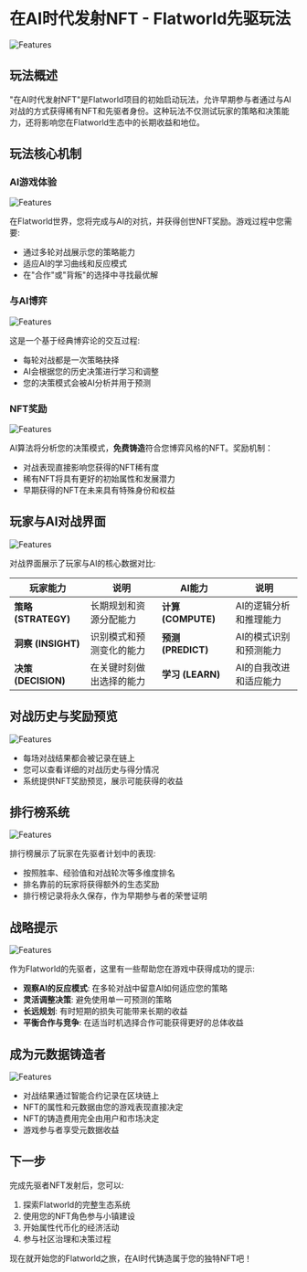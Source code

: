 # 在AI时代发射NFT - Flatworld先驱玩法

![Features](../../images/game_home.png)

## 玩法概述

"在AI时代发射NFT"是Flatworld项目的初始启动玩法，允许早期参与者通过与AI对战的方式获得稀有NFT和先驱者身份。这种玩法不仅测试玩家的策略和决策能力，还将影响您在Flatworld生态中的长期收益和地位。

## 玩法核心机制

### AI游戏体验

![Features](../../images/game_panel.png)

在Flatworld世界，您将完成与AI的对抗，并获得创世NFT奖励。游戏过程中您需要:

- 通过多轮对战展示您的策略能力
- 适应AI的学习曲线和反应模式
- 在"合作"或"背叛"的选择中寻找最优解

### 与AI博弈

![Features](../../images/vsAI.png)

这是一个基于经典博弈论的交互过程:

- 每轮对战都是一次策略抉择
- AI会根据您的历史决策进行学习和调整
- 您的决策模式会被AI分析并用于预测

### NFT奖励

![Features](../../images/game_reward.png)

AI算法将分析您的决策模式，**免费铸造**符合您博弈风格的NFT。奖励机制：

- 对战表现直接影响您获得的NFT稀有度
- 稀有NFT将具有更好的初始属性和发展潜力
- 早期获得的NFT在未来具有特殊身份和权益

## 玩家与AI对战界面

![Features](../../images/game_center.png)

对战界面展示了玩家与AI的核心数据对比:

| 玩家能力 | 说明 | AI能力 | 说明 |
|---------|------|--------|------|
| **策略 (STRATEGY)** | 长期规划和资源分配能力 | **计算 (COMPUTE)** | AI的逻辑分析和推理能力 |
| **洞察 (INSIGHT)** | 识别模式和预测变化的能力 | **预测 (PREDICT)** | AI的模式识别和预测能力 |
| **决策 (DECISION)** | 在关键时刻做出选择的能力 | **学习 (LEARN)** | AI的自我改进和适应能力 |

## 对战历史与奖励预览

![Features](../../images/game_history.png)

- 每场对战结果都会被记录在链上
- 您可以查看详细的对战历史与得分情况
- 系统提供NFT奖励预览，展示可能获得的收益

## 排行榜系统

![Features](../../images/game_top.png)

排行榜展示了玩家在先驱者计划中的表现:

- 按照胜率、经验值和对战轮次等多维度排名
- 排名靠前的玩家将获得额外的生态奖励
- 排行榜记录将永久保存，作为早期参与者的荣誉证明

## 战略提示

![Features](../../images/game_round.png)

作为Flatworld的先驱者，这里有一些帮助您在游戏中获得成功的提示:

- **观察AI的反应模式**: 在多轮对战中留意AI如何适应您的策略
- **灵活调整决策**: 避免使用单一可预测的策略
- **长远规划**: 有时短期的损失可能带来长期的收益
- **平衡合作与竞争**: 在适当时机选择合作可能获得更好的总体收益

## 成为元数据铸造者

![Features](../../images/game_minter.png)

- 对战结果通过智能合约记录在区块链上
- NFT的属性和元数据由您的游戏表现直接决定
- NFT的铸造费用完全由用户和市场决定
- 游戏参与者享受元数据收益

## 下一步

完成先驱者NFT发射后，您可以:

1. 探索Flatworld的完整生态系统
2. 使用您的NFT角色参与小镇建设
3. 开始属性代币化的经济活动
4. 参与社区治理和决策过程

现在就开始您的Flatworld之旅，在AI时代铸造属于您的独特NFT吧！
